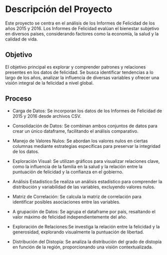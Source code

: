 # Descripción del Proyecto
Este proyecto se centra en el análisis de los Informes de Felicidad de los años 2015 y 2016. Los Informes de Felicidad evalúan el bienestar subjetivo en diversos países, considerando factores como la economía, la salud y la calidad de vida.

## Objetivo
El objetivo principal es explorar y comprender patrones y relaciones presentes en los datos de felicidad. Se busca identificar tendencias a lo largo de los años, analizar la influencia de diversas variables y ofrecer una visión integral de la felicidad a nivel global.

## Proceso
* Carga de Datos: Se incorporan los datos de los Informes de Felicidad de 2015 y 2016 desde archivos CSV.

* Consolidación de Datos: Se combinan ambos conjuntos de datos para crear un único dataframe, facilitando el análisis comparativo.

* Manejo de Valores Nulos: Se abordan los valores nulos en ciertas columnas mediante estrategias específicas para preservar la integridad de los datos.

* Exploración Visual: Se utilizan gráficos para visualizar relaciones clave, como la influencia de la familia en la salud y la relación entre la puntuación de felicidad y la confianza en el gobierno.

* Análisis Estadístico:Se realiza un análisis estadístico para comprender la distribución y variabilidad de las variables, excluyendo valores nulos.

* Matriz de Correlación: Se calcula la matriz de correlación para identificar posibles asociaciones entre las variables.

* A grupación de Datos: Se agrupa el dataframe por país, resaltando el valor máximo de felicidad independientemente del año.

* Exploración de Relaciones:Se investiga la relación entre la felicidad y la generosidad, explorando visualmente la puntuación de libertad.

* Distribución del Distopía: Se analiza la distribución del grado de distopía en función de la región, proporcionando una visión contextualizada.
